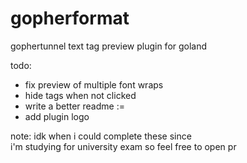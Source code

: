 # gopherformat

gophertunnel text tag preview plugin for goland

todo:
  - fix preview of multiple font wraps
  - hide tags when not clicked
  - write a better readme :=
  - add plugin logo

note:
  idk when i could complete these since\
  i'm studying for university exam so feel free to open pr
